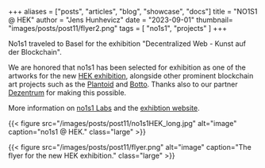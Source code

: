 +++
aliases = ["posts", "articles", "blog", "showcase", "docs"]
title = "NO1S1 @ HEK"
author = "Jens Hunhevicz"
date = "2023-09-01"
thumbnail= "images/posts/post11/flyer2.png"
tags = [
    "no1s1",
    "projects"
]
+++

No1s1 traveled to Basel for the exhibition "Decentralized Web - Kunst auf der Blockchain".

<!--more-->

We are honored that no1s1 has been selected for exhibition as one of the artworks for the new <a target="_blank" rel="noopener noreferrer" href="https://hek.ch/programm/ausstellungen/exploring-the-decentralized-web-art-on-the-blockchain">HEK exhibition</a>, alongside other prominent blockchain art projects such as the <a target="_blank" rel="noopener noreferrer" href="https://www.plantoid.org/#exhibitions">Plantoid</a> and <a target="_blank" rel="noopener noreferrer" href="https://www.botto.com/">Botto</a>. Thanks also to our partner <a target="_blank" rel="noopener noreferrer" href="https://dezentrum.ch/en/">Dezentrum</a> for making this possible.

More information on <a target="_blank" rel="noopener noreferrer" href="https://www.no1s1labs.org/">no1s1 Labs</a> and the <a target="_blank" rel="noopener noreferrer" href="https://exhibition.hek.ch/en/no1s1lab-dezentrum">exhibtion website</a>.

{{< figure src="/images/posts/post11/no1s1HEK_long.jpg" alt="image" caption="no1s1 @ HEK." class="large" >}}

{{< figure src="/images/posts/post11/flyer.png" alt="image" caption="The flyer for the new HEK exhibition." class="large" >}}
